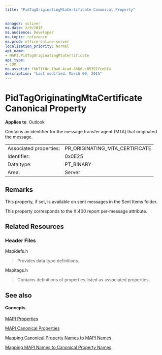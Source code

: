 ```yaml
---
title: "PidTagOriginatingMtaCertificate Canonical Property"
 
 
manager: soliver
ms.date: 3/9/2015
ms.audience: Developer
ms.topic: reference
ms.prod: office-online-server
localization_priority: Normal
api_name:
- MAPI.PidTagOriginatingMtaCertificate
api_type:
- COM
ms.assetid: f6b7ff0c-19a0-4cad-8868-c05397fcebf4
description: "Last modified: March 09, 2015"
---
```


# PidTagOriginatingMtaCertificate Canonical Property

  
  
**Applies to**: Outlook 
  
Contains an identifier for the message transfer agent (MTA) that originated the message.
  
|||
|:-----|:-----|
|Associated properties:  <br/> |PR_ORIGINATING_MTA_CERTIFICATE  <br/> |
|Identifier:  <br/> |0x0E25  <br/> |
|Data type:  <br/> |PT_BINARY  <br/> |
|Area:  <br/> |Server  <br/> |
   
## Remarks

This property, if set, is available on sent messages in the Sent Items folder.
  
This property corresponds to the X.400 report per-message attribute.
  
## Related Resources

### Header Files

Mapidefs.h
  
> Provides data type definitions.
    
Mapitags.h
  
> Contains definitions of properties listed as associated properties.
    
## See also

#### Concepts

[MAPI Properties](mapi-properties.md)
  
[MAPI Canonical Properties](mapi-canonical-properties.md)
  
[Mapping Canonical Property Names to MAPI Names](mapping-canonical-property-names-to-mapi-names.md)
  
[Mapping MAPI Names to Canonical Property Names](mapping-mapi-names-to-canonical-property-names.md)

